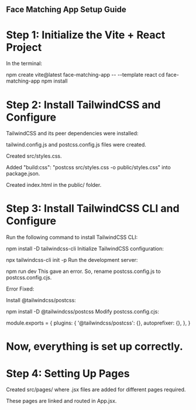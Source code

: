 ## Face Matching App Setup Guide
# Step 1: Initialize the Vite + React Project
In the terminal:

npm create vite@latest face-matching-app -- --template react
cd face-matching-app
npm install

# Step 2: Install TailwindCSS and Configure
TailwindCSS and its peer dependencies were installed:

tailwind.config.js and postcss.config.js files were created.

Created src/styles.css.

Added "build:css": "postcss src/styles.css -o public/styles.css" into package.json.

Created index.html in the public/ folder.

# Step 3: Install TailwindCSS CLI and Configure
Run the following command to install TailwindCSS CLI:

npm install -D tailwindcss-cli
Initialize TailwindCSS configuration:

npx tailwindcss-cli init -p
Run the development server:

npm run dev
This gave an error. So, rename postcss.config.js to postcss.config.cjs.

Error Fixed:

Install @tailwindcss/postcss:

npm install -D @tailwindcss/postcss
Modify postcss.config.cjs:

module.exports = {
  plugins: {
    '@tailwindcss/postcss': {},
    autoprefixer: {},
  },
}
# Now, everything is set up correctly.

# Step 4: Setting Up Pages
Created src/pages/ where .jsx files are added for different pages required.

These pages are linked and routed in App.jsx.

